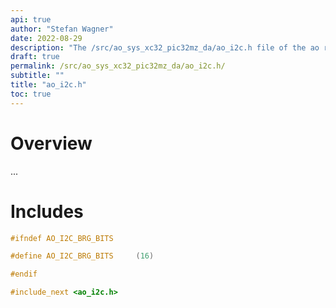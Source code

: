```yaml
---
api: true
author: "Stefan Wagner"
date: 2022-08-29
description: "The /src/ao_sys_xc32_pic32mz_da/ao_i2c.h file of the ao real-time operating system."
draft: true
permalink: /src/ao_sys_xc32_pic32mz_da/ao_i2c.h/ 
subtitle: ""
title: "ao_i2c.h"
toc: true
---
```


# Overview

...

# Includes

```c
#ifndef AO_I2C_BRG_BITS

#define AO_I2C_BRG_BITS     (16)

#endif

#include_next <ao_i2c.h>

```
